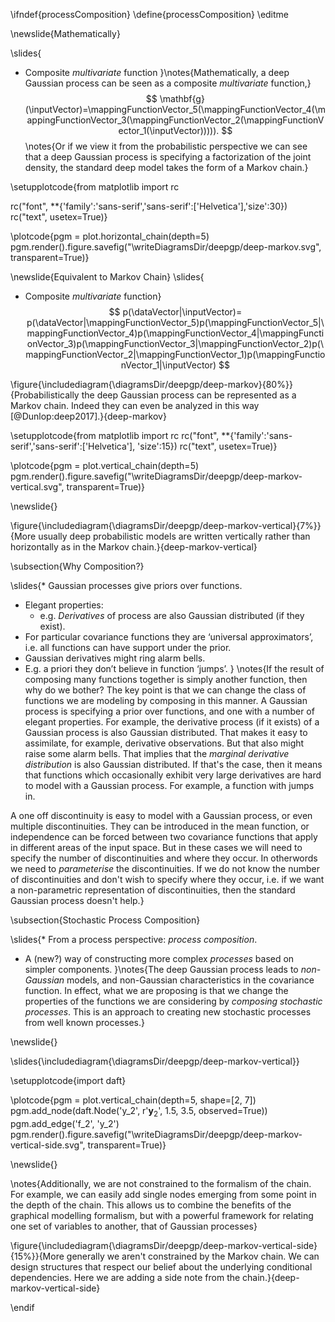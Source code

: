 \ifndef{processComposition}
\define{processComposition}
\editme

\newslide{Mathematically}

\slides{
* Composite *multivariate* function
}\notes{Mathematically, a deep Gaussian process can be seen as a composite *multivariate* function,}
  $$
  \mathbf{g}(\inputVector)=\mappingFunctionVector_5(\mappingFunctionVector_4(\mappingFunctionVector_3(\mappingFunctionVector_2(\mappingFunctionVector_1(\inputVector))))).
  $$
\notes{Or if we view it from the probabilistic perspective we can see that a deep Gaussian process is specifying a factorization of the joint density, the standard deep model takes the form of a Markov chain.}

\setupplotcode{from matplotlib import rc

rc("font", **{'family':'sans-serif','sans-serif':['Helvetica'],'size':30})
rc("text", usetex=True)}

\plotcode{pgm = plot.horizontal_chain(depth=5)
pgm.render().figure.savefig("\writeDiagramsDir/deepgp/deep-markov.svg", transparent=True)}

\newslide{Equivalent to Markov Chain}
\slides{
* Composite *multivariate* function}
  $$
  p(\dataVector|\inputVector)= p(\dataVector|\mappingFunctionVector_5)p(\mappingFunctionVector_5|\mappingFunctionVector_4)p(\mappingFunctionVector_4|\mappingFunctionVector_3)p(\mappingFunctionVector_3|\mappingFunctionVector_2)p(\mappingFunctionVector_2|\mappingFunctionVector_1)p(\mappingFunctionVector_1|\inputVector)
  $$

\figure{\includediagram{\diagramsDir/deepgp/deep-markov}{80%}}{Probabilistically the deep Gaussian process can be represented as a Markov chain. Indeed they can even be analyzed in this way [@Dunlop:deep2017].}{deep-markov}

\setupplotcode{from matplotlib import rc
rc("font", **{'family':'sans-serif','sans-serif':['Helvetica'], 'size':15})
rc("text", usetex=True)}

\plotcode{pgm = plot.vertical_chain(depth=5)
pgm.render().figure.savefig("\writeDiagramsDir/deepgp/deep-markov-vertical.svg", transparent=True)}

\newslide{}

\figure{\includediagram{\diagramsDir/deepgp/deep-markov-vertical}{7%}}{More usually deep probabilistic models are written vertically rather than horizontally as in the Markov chain.}{deep-markov-vertical}

\subsection{Why Composition?}

\slides{* Gaussian processes give priors over functions.

* Elegant properties:
  * e.g. *Derivatives* of process are also Gaussian distributed (if they exist).
* For particular covariance functions they are ‘universal approximators’, i.e. all functions can have support under the prior.
* Gaussian derivatives might ring alarm bells.
* E.g. a priori they don’t believe in function ‘jumps’.
}
\notes{If the result of composing many functions together is simply another function, then why do we bother? The key point is that we can change the class of functions we are modeling by composing in this manner. A Gaussian process is specifying a prior over functions, and one with a number of elegant properties. For example, the derivative process (if it exists) of a Gaussian process is also Gaussian distributed. That makes it easy to assimilate, for example, derivative observations. But that also might raise some alarm bells. That implies that the *marginal derivative distribution* is also Gaussian distributed. If that's the case, then it means that functions which occasionally exhibit very large derivatives are hard to model with a Gaussian process. For example, a function with jumps in. 

A one off discontinuity is easy to model with a Gaussian process, or even multiple discontinuities. They can be introduced in the mean function, or independence can be forced between two covariance functions that apply in different areas of the input space. But in these cases we will need to specify the number of discontinuities and where they occur. In otherwords we need to *parameterise* the discontinuities. If we do not know the number of discontinuities and don't wish to specify where they occur, i.e. if we want a non-parametric representation of discontinuities, then the standard Gaussian process doesn't help.}

\subsection{Stochastic Process Composition}

\slides{* From a process perspective: *process composition*.

* A (new?) way of constructing more complex *processes* based on simpler components.
}\notes{The deep Gaussian process leads to *non-Gaussian* models, and non-Gaussian characteristics in the covariance function. In effect, what we are proposing is that we change the properties of the functions we are considering by *composing stochastic processes*. This is an approach to creating new stochastic processes from well known processes.} 

\newslide{}

\slides{\includediagram{\diagramsDir/deepgp/deep-markov-vertical}}

\setupplotcode{import daft}

\plotcode{pgm = plot.vertical_chain(depth=5, shape=[2, 7])
pgm.add_node(daft.Node('y_2', r'$\mathbf{y}_2$', 1.5, 3.5, observed=True))
pgm.add_edge('f_2', 'y_2')
pgm.render().figure.savefig("\writeDiagramsDir/deepgp/deep-markov-vertical-side.svg", transparent=True)}

\newslide{}

\notes{Additionally, we are not constrained to the formalism of the chain. For example, we can easily add single nodes emerging from some point in the depth of the chain. This allows us to combine the benefits of the graphical modelling formalism, but with a powerful framework for relating one set of variables to another, that of Gaussian processes}

\figure{\includediagram{\diagramsDir/deepgp/deep-markov-vertical-side}{15%}}{More generally we aren't constrained by the Markov chain. We can design structures that respect our belief about the underlying conditional dependencies. Here we are adding a side note from the chain.}{deep-markov-vertical-side}


\endif
